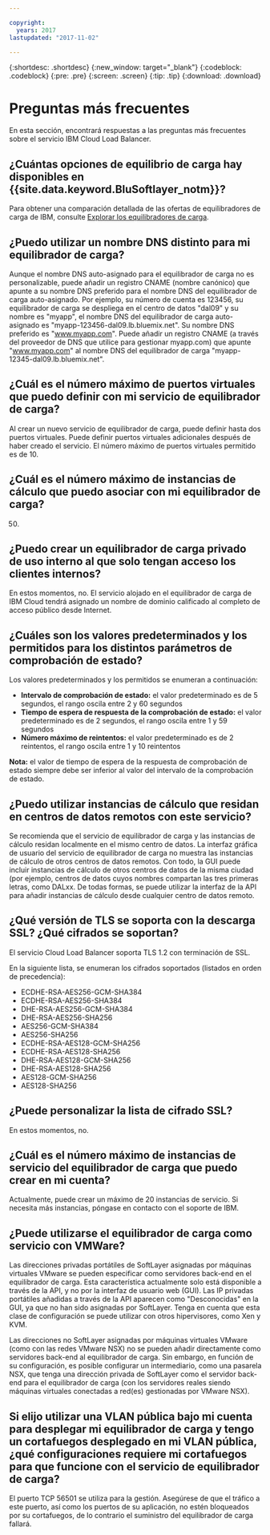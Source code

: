 ```yaml
---

copyright:
  years: 2017
lastupdated: "2017-11-02"

---
```


{:shortdesc: .shortdesc}
{:new_window: target="_blank"}
{:codeblock: .codeblock}
{:pre: .pre}
{:screen: .screen}
{:tip: .tip}
{:download: .download}

# Preguntas más frecuentes

En esta sección, encontrará respuestas a las preguntas más frecuentes sobre el servicio IBM Cloud Load Balancer.

## ¿Cuántas opciones de equilibrio de carga hay disponibles en {{site.data.keyword.BluSoftlayer_notm}}?

Para obtener una comparación detallada de las ofertas de equilibradores de carga de IBM, consulte [Explorar los equilibradores de carga](https://dev-console.bluemix.net/docs/infrastructure/loadbalancer-service/explore-load-balancers.html#explore-load-balancers).

## ¿Puedo utilizar un nombre DNS distinto para mi equilibrador de carga?

Aunque el nombre DNS auto-asignado para el equilibrador de carga no es personalizable, puede añadir un registro CNAME (nombre canónico) que apunte a su nombre DNS preferido para el nombre DNS del equilibrador de carga auto-asignado. Por ejemplo, su número de cuenta es 123456, su equilibrador de carga se despliega en el centro de datos "dal09" y su nombre es "myapp", el nombre DNS del equilibrador de carga auto-asignado es "myapp-123456-dal09.lb.bluemix.net". Su nombre DNS preferido es "www.myapp.com". Puede añadir un registro CNAME (a través del proveedor de DNS que utilice para gestionar myapp.com) que apunte "www.myapp.com" al nombre DNS del equilibrador de carga "myapp-12345-dal09.lb.bluemix.net".

## ¿Cuál es el número máximo de puertos virtuales que puedo definir con mi servicio de equilibrador de carga?

Al crear un nuevo servicio de equilibrador de carga, puede definir hasta dos puertos virtuales. Puede definir puertos virtuales adicionales después de haber creado el servicio. El número máximo de puertos virtuales permitido es de 10. 

## ¿Cuál es el número máximo de instancias de cálculo que puedo asociar con mi equilibrador de carga?

50.



## ¿Puedo crear un equilibrador de carga privado de uso interno al que solo tengan acceso los clientes internos?  

En estos momentos, no. El servicio alojado en el equilibrador de carga de IBM Cloud tendrá asignado un nombre de dominio calificado al completo de acceso público desde Internet. 

## ¿Cuáles son los valores predeterminados y los permitidos para los distintos parámetros de comprobación de estado?

Los valores predeterminados y los permitidos se enumeran a continuación:

* **Intervalo de comprobación de estado:** el valor predeterminado es de 5 segundos, el rango oscila entre 2 y 60 segundos
* **Tiempo de espera de respuesta de la comprobación de estado:** el valor predeterminado es de 2 segundos, el rango oscila entre 1 y 59 segundos
* **Número máximo de reintentos:** el valor predeterminado es de 2 reintentos, el rango oscila entre 1 y 10 reintentos

**Nota:** el valor de tiempo de espera de la respuesta de comprobación de estado siempre debe ser inferior al valor del intervalo de la comprobación de estado. 

## ¿Puedo utilizar instancias de cálculo que residan en centros de datos remotos con este servicio? 

Se recomienda que el servicio de equilibrador de carga y las instancias de cálculo residan localmente en el mismo centro de datos. La interfaz gráfica de usuario del servicio de equilibrador de carga no muestra las instancias de cálculo de otros centros de datos remotos. Con todo, la GUI puede incluir instancias de cálculo de otros centros de datos de la misma ciudad (por ejemplo, centros de datos cuyos nombres compartan las tres primeras letras, como DALxx. De todas formas, se puede utilizar la interfaz de la API para añadir instancias de cálculo desde cualquier centro de datos remoto. 

## ¿Qué versión de TLS se soporta con la descarga SSL? ¿Qué cifrados se soportan?

El servicio Cloud Load Balancer soporta TLS 1.2 con terminación de SSL. 

En la siguiente lista, se enumeran los cifrados soportados (listados en orden de precedencia):  

* ECDHE-RSA-AES256-GCM-SHA384 
* ECDHE-RSA-AES256-SHA384 
* DHE-RSA-AES256-GCM-SHA384 
* DHE-RSA-AES256-SHA256 
* AES256-GCM-SHA384 
* AES256-SHA256 
* ECDHE-RSA-AES128-GCM-SHA256 
* ECDHE-RSA-AES128-SHA256 
* DHE-RSA-AES128-GCM-SHA256 
* DHE-RSA-AES128-SHA256 
* AES128-GCM-SHA256 
* AES128-SHA256 

## ¿Puede personalizar la lista de cifrado SSL?

En estos momentos, no.

## ¿Cuál es el número máximo de instancias de servicio del equilibrador de carga que puedo crear en mi cuenta? 

Actualmente, puede crear un máximo de 20 instancias de servicio. Si necesita más instancias, póngase en contacto con el soporte de IBM. 

## ¿Puede utilizarse el equilibrador de carga como servicio con VMWare? 

Las direcciones privadas portátiles de SoftLayer asignadas por máquinas virtuales VMware se pueden especificar como servidores back-end en el equilibrador de carga. Esta característica actualmente solo está disponible a través de la API, y no por la interfaz de usuario web (GUI). Las IP privadas portátiles añadidas a través de la API aparecen como "Desconocidas" en la GUI, ya que no han sido asignadas por SoftLayer. Tenga en cuenta que esta clase de configuración se puede utilizar con otros hipervisores, como Xen y KVM.

Las direcciones no SoftLayer asignadas por máquinas virtuales VMware (como con las redes VMware NSX) no se pueden añadir directamente como servidores back-end al equilibrador de carga. Sin embargo, en función de su configuración, es posible configurar un intermediario, como una pasarela NSX, que tenga una dirección privada de SoftLayer como el servidor back-end para el equilibrador de carga (con los servidores reales siendo máquinas virtuales conectadas a red(es) gestionadas por VMware NSX).

## Si elijo utilizar una VLAN pública bajo mi cuenta para desplegar mi equilibrador de carga y tengo un cortafuegos desplegado en mi VLAN pública, ¿qué configuraciones requiere mi cortafuegos para que funcione con el servicio de equilibrador de carga?

El puerto TCP 56501 se utiliza para la gestión. Asegúrese de que el tráfico a este puerto, así como los puertos de su aplicación, no estén bloqueados por su cortafuegos, de lo contrario el suministro del equilibrador de carga fallará.

